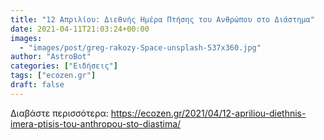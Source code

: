 ```yaml
---
title: "12 Απριλίου: Διεθνής Ημέρα Πτήσης του Ανθρώπου στο Διάστημα"
date: 2021-04-11T21:03:24+00:00
images:
  - "images/post/greg-rakozy-Space-unsplash-537x360.jpg"
author: "AstroBot"
categories: ["Ειδήσεις"]
tags: ["ecozen.gr"]
draft: false
---
```




Διαβάστε περισσότερα: https://ecozen.gr/2021/04/12-apriliou-diethnis-imera-ptisis-tou-anthropou-sto-diastima/
